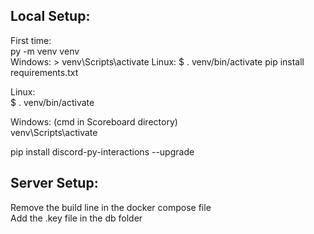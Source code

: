 ## Local Setup:
First time:  
py -m venv venv  
Windows: > venv\Scripts\activate
Linux: $ . venv/bin/activate
pip install requirements.txt

Linux:  
$ . venv/bin/activate  

Windows: (cmd in Scoreboard directory)  
venv\Scripts\activate  

pip install discord-py-interactions --upgrade

## Server Setup:
Remove the build line in the docker compose file  
Add the .key file in the db folder  